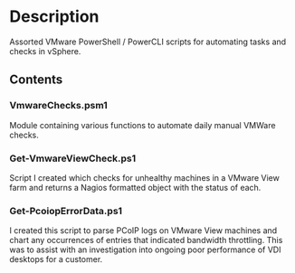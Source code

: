 # Description

Assorted VMware PowerShell / PowerCLI scripts for automating tasks and checks in vSphere.

## Contents

### VmwareChecks.psm1

Module containing various functions to automate daily manual VMWare checks.

### Get-VmwareViewCheck.ps1

Script I created which checks for unhealthy machines in a VMware View farm and returns a Nagios formatted object with the status of each.

### Get-PcoiopErrorData.ps1

I created this script to parse PCoIP logs on VMware View machines and chart any occurrences of entries that indicated bandwidth throttling. This was to assist with an investigation into ongoing poor performance of VDI desktops for a customer.